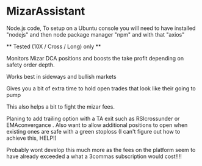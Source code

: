 # MizarAssistant
Node.js code, To setup on a Ubuntu console you will need to have installed "nodejs" and then node package manager "npm" and with that "axios"

** Tested (10X / Cross / Long) only ** 

Monitors Mizar DCA positions and boosts the take profit depending on safety order depth.

Works best in sideways and bullish markets

Gives you a bit of extra time to hold open trades that look like their going to pump

This also helps a bit to fight the mizar fees.

Planing to add trailing option with a TA exit such as RSIcrossunder or EMAconvergance
.
Also want to allow additional positions to open when existing ones are safe with a green stoploss (I can't figure out how to achieve this, HELP!)

Probably wont develop this much more as the fees on the platform seem to have already exceeded a what a 3commas subscription would cost!!!!
